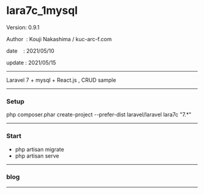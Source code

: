 ﻿# lara7c_1mysql

 Version: 0.9.1

 Author  : Kouji Nakashima / kuc-arc-f.com

 date    : 2021/05/10

 update : 2021/05/15

***

Laravel 7 + mysql + React.js , CRUD sample

***
### Setup

php composer.phar create-project --prefer-dist laravel/laravel lara7c "7.*"

***
### Start

* php  artisan migrate
* php artisan serve

***
### blog

***



